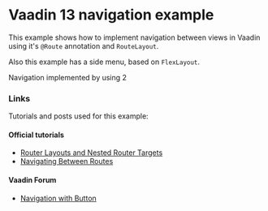 Vaadin 13 navigation example
=
This example shows how to implement navigation between views in Vaadin using it's `@Route` annotation and `RouteLayout`.

Also this example has a side menu, based on `FlexLayout`.

Navigation implemented by using 2

### Links

Tutorials and posts used for this example:

#### Official tutorials

* [Router Layouts and Nested Router Targets](https://vaadin.com/docs/flow/routing/tutorial-router-layout.html)
* [Navigating Between Routes](https://vaadin.com/docs/flow/routing/tutorial-routing-navigation.html)

#### Vaadin Forum

* [Navigation with Button](https://vaadin.com/forum/thread/17441436/navigation-with-button)
